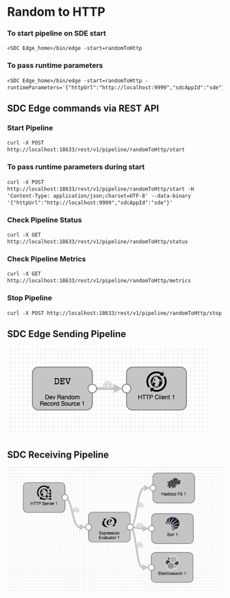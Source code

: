 # Random to HTTP

### To start pipeline on SDE start

    <SDC Edge_home>/bin/edge -start=randomToHttp

### To pass runtime parameters

    <SDC Edge_home>/bin/edge -start=randomToHttp -runtimeParameters='{"httpUrl":"http://localhost:9999","sdcAppId":"sde"}'

## SDC Edge commands via REST API

### Start Pipeline
    curl -X POST http://localhost:18633/rest/v1/pipeline/randomToHttp/start

### To pass runtime parameters during start
    curl -X POST http://localhost:18633/rest/v1/pipeline/randomToHttp/start -H 'Content-Type: application/json;charset=UTF-8' --data-binary '{"httpUrl":"http://localhost:9999","sdcAppId":"sde"}'

### Check Pipeline Status
    curl -X GET http://localhost:18633/rest/v1/pipeline/randomToHttp/status

### Check Pipeline Metrics
    curl -X GET http://localhost:18633/rest/v1/pipeline/randomToHttp/metrics

### Stop Pipeline
    curl -X POST http://localhost:18633/rest/v1/pipeline/randomToHttp/stop


## SDC Edge Sending Pipeline

![Image of SDC Edge Sending Pipeline](edge.png)


## SDC Receiving Pipeline

![Image of SDC Receiving Pipeline](sdchttp.png)
